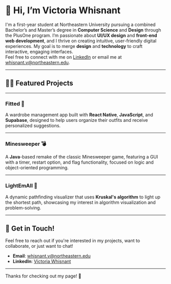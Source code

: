 # 🍪 Hi, I’m Victoria Whisnant

I'm a first-year student at Northeastern University pursuing a combined Bachelor’s and Master’s degree in **Computer Science** and **Design** through the PlusOne program. I’m passionate about **UI/UX design** and **front-end web development**, and I thrive on creating intuitive, user-friendly digital experiences. My goal is to merge **design** and **technology** to craft interactive, engaging interfaces.  
Feel free to connect with me on [LinkedIn](https://www.linkedin.com/in/victoria-whisnant-4845702b2/) or email me at [whisnant.v@northeastern.edu](mailto:whisnant.v@northeastern.edu).

---

## 👩‍💻 **Featured Projects**

---

### **Fitted 👔**  
A wardrobe management app built with **React Native**, **JavaScript**, and **Supabase**, designed to help users organize their outfits and receive personalized suggestions.  

---

### **Minesweeper 💣**  
A **Java**-based remake of the classic Minesweeper game, featuring a GUI with a timer, restart option, and flag functionality, focused on logic and object-oriented programming.  

---

### **LightEmAll 🔦**  
A dynamic pathfinding visualizer that uses **Kruskal's algorithm** to light up the shortest path, showcasing my interest in algorithm visualization and problem-solving.  

---

## 🛬 **Get in Touch!**

Feel free to reach out if you're interested in my projects, want to collaborate, or just want to chat!  
- **Email**: [whisnant.v@northeastern.edu](mailto:whisnant.v@northeastern.edu)  
- **LinkedIn**: [Victoria Whisnant](https://www.linkedin.com/in/victoria-whisnant-4845702b2/)

---

Thanks for checking out my page! 🙌
